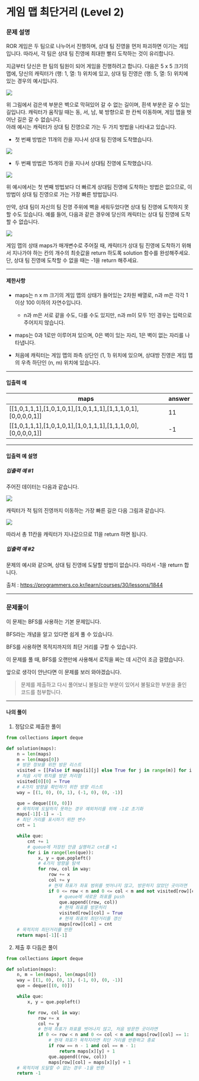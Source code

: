 # 게임 맵 최단거리 (Level 2)

### 문제 설명

ROR 게임은 두 팀으로 나누어서 진행하며, 상대 팀 진영을 먼저 파괴하면 이기는 게임입니다. 따라서, 각 팀은 상대 팀 진영에 최대한 빨리 도착하는 것이 유리합니다.   

지금부터 당신은 한 팀의 팀원이 되어 게임을 진행하려고 합니다. 다음은 5 x 5 크기의 맵에, 당신의 캐릭터가 (행: 1, 열: 1) 위치에 있고, 상대 팀 진영은 (행: 5, 열: 5) 위치에 있는 경우의 예시입니다.   

<img src = "https://grepp-programmers.s3.ap-northeast-2.amazonaws.com/files/production/dc3a1b49-13d3-4047-b6f8-6cc40b2702a7/%E1%84%8E%E1%85%AC%E1%84%83%E1%85%A1%E1%86%AB%E1%84%80%E1%85%A5%E1%84%85%E1%85%B51_sxuruo.png">

위 그림에서 검은색 부분은 벽으로 막혀있어 갈 수 없는 길이며, 흰색 부분은 갈 수 있는 길입니다. 캐릭터가 움직일 때는 동, 서, 남, 북 방향으로 한 칸씩 이동하며, 게임 맵을 벗어난 길은 갈 수 없습니다.   
아래 예시는 캐릭터가 상대 팀 진영으로 가는 두 가지 방법을 나타내고 있습니다.   

* 첫 번째 방법은 11개의 칸을 지나서 상대 팀 진영에 도착했습니다. 

<img src = "https://grepp-programmers.s3.ap-northeast-2.amazonaws.com/files/production/9d909e5a-ca95-4088-9df9-d84cb804b2b0/%E1%84%8E%E1%85%AC%E1%84%83%E1%85%A1%E1%86%AB%E1%84%80%E1%85%A5%E1%84%85%E1%85%B52_hnjd3b.png">

* 두 번째 방법은 15개의 칸을 지나서 상대팀 진영에 도착했습니다.   

<img src = "https://grepp-programmers.s3.ap-northeast-2.amazonaws.com/files/production/4b7cd629-a3c2-4e02-b748-a707211131de/%E1%84%8E%E1%85%AC%E1%84%83%E1%85%A1%E1%86%AB%E1%84%80%E1%85%A5%E1%84%85%E1%85%B53_ntxygd.png">

위 예시에서는 첫 번째 방법보다 더 빠르게 상대팀 진영에 도착하는 방법은 없으므로, 이 방법이 상대 팀 진영으로 가는 가장 빠른 방법입니다.   

만약, 상대 팀이 자신의 팀 진영 주위에 벽을 세워두었다면 상대 팀 진영에 도착하지 못할 수도 있습니다. 예를 들어, 다음과 같은 경우에 당신의 캐릭터는 상대 팀 진영에 도착할 수 없습니다.   

<img src = "https://grepp-programmers.s3.ap-northeast-2.amazonaws.com/files/production/d963b4bd-12e5-45da-9ca7-549e453d58a9/%E1%84%8E%E1%85%AC%E1%84%83%E1%85%A1%E1%86%AB%E1%84%80%E1%85%A5%E1%84%85%E1%85%B54_of9xfg.png">

게임 맵의 상태 maps가 매개변수로 주어질 때, 캐릭터가 상대 팀 진영에 도착하기 위해서 지나가야 하는 칸의 개수의 최솟값을 return 하도록 solution 함수를 완성해주세요. 단, 상대 팀 진영에 도착할 수 없을 때는 -1을 return 해주세요.     

---

#### 제한사항

* maps는 n x m 크기의 게임 맵의 상태가 들어있는 2차원 배열로, n과 m은 각각 1 이상 100 이하의 자연수입니다.
     * n과 m은 서로 같을 수도, 다를 수도 있지만, n과 m이 모두 1인 경우는 입력으로 주어지지 않습니다.

* maps는 0과 1로만 이루어져 있으며, 0은 벽이 있는 자리, 1은 벽이 없는 자리를 나타냅니다.

* 처음에 캐릭터는 게임 맵의 좌측 상단인 (1, 1) 위치에 있으며, 상대방 진영은 게임 맵의 우측 하단인 (n, m) 위치에 있습니다.

---

#### 입출력 예
|maps|	answer|
|-|-|
|\[\[1,0,1,1,1],\[1,0,1,0,1],\[1,0,1,1,1],\[1,1,1,0,1],\[0,0,0,0,1]]|	11|
|\[\[1,0,1,1,1],\[1,0,1,0,1],\[1,0,1,1,1],\[1,1,1,0,0],\[0,0,0,0,1]]|	-1|

---

#### 입출력 예 설명

##### 입출력 예 #1

주어진 데이터는 다음과 같습니다.

<img src = "https://grepp-programmers.s3.ap-northeast-2.amazonaws.com/files/production/6db71f7f-58d3-4623-9fab-7cd99fa863a5/%E1%84%8E%E1%85%AC%E1%84%83%E1%85%A1%E1%86%AB%E1%84%80%E1%85%A5%E1%84%85%E1%85%B56_lgjvrb.png">

캐릭터가 적 팀의 진영까지 이동하는 가장 빠른 길은 다음 그림과 같습니다.

<img src = "https://grepp-programmers.s3.ap-northeast-2.amazonaws.com/files/production/d223d017-b3e2-4772-9045-a565133d45ff/%E1%84%8E%E1%85%AC%E1%84%83%E1%85%A1%E1%86%AB%E1%84%80%E1%85%A5%E1%84%85%E1%85%B52_hnjd3b%20%281%29.png">

따라서 총 11칸을 캐릭터가 지나갔으므로 11을 return 하면 됩니다. 

##### 입출력 예 #2

문제의 예시와 같으며, 상대 팀 진영에 도달할 방법이 없습니다. 따라서 -1을 return 합니다.

출처 : https://programmers.co.kr/learn/courses/30/lessons/1844

---

### 문제풀이

이 문제는 BFS를 사용하는 기본 문제입니다.   

BFS라는 개념을 알고 있다면 쉽게 풀 수 있습니다.   

BFS를 사용하면 목적지까지의 최단 거리를 구할 수 있습니다.   

이 문제를 풀 때, BFS를 오랜만에 사용해서 로직을 짜는 데 시간이 조금 걸렸습니다.   

앞으로 생각이 안난다면 이 문제를 보러 와야겠습니다.   

> 문제를 제출하고 다시 풀어보니 불필요한 부분이 있어서 불필요한 부분을 줄인 코드를 첨부합니다.

---

#### 나의 풀이

1. 정답으로 제출한 풀이

~~~python
from collections import deque

def solution(maps):
    n = len(maps)
    m = len(maps[0])
    # 방문 정보를 위한 방문 리스트
    visited = [[False if maps[i][j] else True for j in range(m)] for i in range(n)]
    # 처음 시작 위치를 방문 처리함
    visited[0][0] = True
    # 4가지 방향을 확인하기 위한 방향 리스트
    way = [(1, 0), (0, 1), (-1, 0), (0, -1)]

    que = deque([(0, 0)])
    # 목적지에 도달하지 못하는 경우 예외처리를 위해 -1로 초기화
    maps[-1][-1] = -1
    # 최단 거리를 표시하기 위한 변수
    cnt = 1

    while que:
        cnt += 1
        # queue에 저장된 만큼 실행하고 cnt를 +1
        for i in range(len(que)):
            x, y = que.popleft()
            # 4가지 방향을 탐색
            for row, col in way:
                row += x
                col += y
                # 현재 좌표가 좌표 범위를 벗어나지 않고, 방문하지 않았던 곳이라면
                if 0 <= row < n and 0 <= col < m and not visited[row][col]:
                    # queue에 새로운 좌표를 push
                    que.append((row, col))
                    # 현재 좌표를 방문처리
                    visited[row][col] = True
                    # 현재 좌표의 최단거리를 갱신
                    maps[row][col] = cnt
    # 목적지의 최단거리를 반환
    return maps[-1][-1]
~~~

2. 제출 후 다듬은 풀이

~~~python
from collections import deque

def solution(maps):
    n, m = len(maps), len(maps[0])
    way = [(1, 0), (0, 1), (-1, 0), (0, -1)]
    que = deque([(0, 0)])

    while que:
        x, y = que.popleft()

        for row, col in way:
            row += x
            col += y
            # 현재 좌표가 좌표를 벗어나지 않고, 처음 방문한 곳이라면
            if 0 <= row < n and 0 <= col < m and maps[row][col] == 1:
                # 현재 좌표가 목적지라면 최단 거리를 반환하고 종료
                if row == n - 1 and col == m - 1:
                    return maps[x][y] + 1
                que.append((row, col))
                maps[row][col] = maps[x][y] + 1
    # 목적지에 도달할 수 없는 경우 -1을 반환
    return -1
~~~
